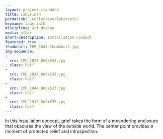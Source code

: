 ```yaml
---
layout: project-standard
title: Labyrinth
permalink: :collection/labyrinth/
keyname: labyrinth
discipline: art design
media: other
short-description: Installation Concept
featured: true
thumbnail: IMG_1844-thumbnail.jpg
img-sequence: 
- 
  src: IMG_1827_800x533.jpg
  class: half
- 
  src: IMG_1836_800x533.jpg
  class: half
- 
  src: IMG_1844_800x533.jpg
  class: half
- 
  src: IMG_1839_800x533.jpg
  class: half
---
```


In this installation concept, grief takes the form of a meandering enclosure that obscures the view of the outside world. The center point provides a moment of protected relief and introspection.